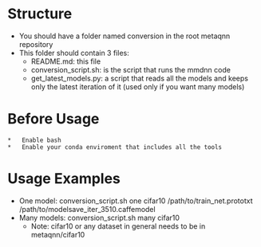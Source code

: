 #	Structure

*	You should have a folder named conversion in the root metaqnn repository
* 	This folder should contain 3 files:
	*	README.md: this file
	*	conversion_script.sh: is the script that runs the mmdnn code 
	* 	get_latest_models.py: a script that reads all the models and keeps only the latest iteration of it (used only if you want many models)

#	Before Usage
	*	Enable bash
	* 	Enable your conda enviroment that includes all the tools

#	Usage Examples
* 	One model: conversion_script.sh one cifar10 /path/to/train_net.prototxt /path/to/modelsave_iter_3510.caffemodel
* 	Many models: conversion_script.sh many cifar10
	*	Note: cifar10 or any dataset in general needs to be in metaqnn/cifar10

